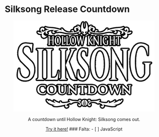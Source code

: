 # Silksong Release Countdown
<p align="center"><img width="450" src="./assets/images/logo_readme.png"></p>
<p align="center">A countdown until Hollow Knight: Silksong comes out.</p>
<p align="center"><a href="https://luizfranzon.github.io/silksong-release-countdown/">Try it here!</a>
### Falta:
  - [ ] JavaScript
